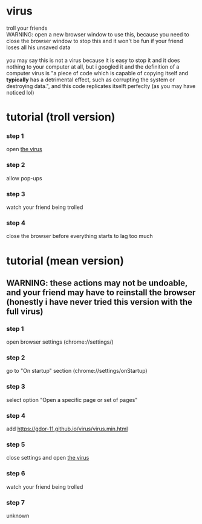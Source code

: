 # virus
troll your friends
<br>
WARNING: open a new browser window to use this, because you need to close the browser window to stop this and it won't be fun if your friend loses all his unsaved data
<br><br>
you may say this is not a virus because it is easy to stop it and it does nothing to your computer at all, but i googled it and the definition of a computer virus is "a piece of code which is capable of copying itself and <b>typically</b> has a detrimental effect, such as corrupting the system or destroying data.", and this code replicates itselft perfeclty (as you may have noticed lol)

<h1>tutorial (troll version)</h1>

<h3>step 1</h3>

open <a href = 'https://gdor-11.github.io/virus/virus.min.html'>the virus</a>

<h3>step 2</h3>

allow pop-ups

<h3>step 3</h3>

watch your friend being trolled

<h3>step 4</h3>

close the browser before everything starts to lag too much

<h1>tutorial (mean version)</h1>

<h2>WARNING: these actions may not be undoable, and your friend may have to reinstall the browser (honestly i have never tried this version with the full virus)</h2>

<h3>step 1</h3>

open browser settings (chrome://settings/)

<h3>step 2</h3>

go to "On startup" section (chrome://settings/onStartup)

<h3>step 3</h3>

select option "Open a specific page or set of pages"

<h3>step 4</h3>

add https://gdor-11.github.io/virus/virus.min.html

<h3>step 5</h3>

close settings and open <a href = 'https://gdor-11.github.io/virus/virus.min.html'>the virus</a>

<h3>step 6</h3>

watch your friend being trolled

<h3>step 7</h3>

unknown
